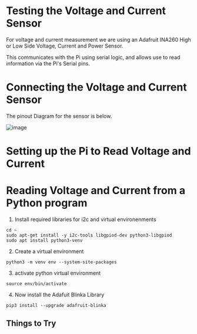 # Testing the Voltage and Current Sensor

For voltage and current measurement we are using an Adafruit INA260 High or Low Side Voltage, Current and Power Sensor.

This communicates with the Pi using serial logic, and allows use to read information via the Pi's Serial pins.

# Connecting the Voltage and Current Sensor

The pinout Diagram for the sensor is below.

![image](https://github.com/user-attachments/assets/5702cac1-4be6-48b4-a95f-c175bfd7bb4c)


# Setting up the Pi to Read Voltage and Current


# Reading Voltage and Current from a Python program

1. Install required libraries for i2c and virtual environenments
```
cd ~
sudo apt-get install -y i2c-tools libgpiod-dev python3-libgpiod
sudo apt install python3-venv
```

2. Create a virtual environment
```
python3 -m venv env --system-site-packages
```

3. activate python virtual environment
```
source env/bin/activate
```

4. Now install the Adafuit Blinka Library
```
pip3 install --upgrade adafruit-blinka
```

## Things to Try

